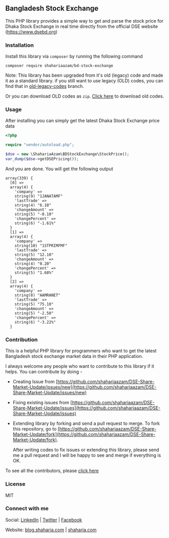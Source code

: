 ## Bangladesh Stock Exchange

This PHP library provides a simple way to get and parse the stock price for Dhaka Stock Exchange in real time directly
from the official DSE website (https://www.dsebd.org)


### Installation

Install this library via `composer` by running the following command

`composer require shahariaazam/bd-stock-exchange`


Note: This library has been upgraded from it's old (legacy) code and made it as a standard library.
if you still want to use legacy (OLD) codes, you can find that in [old-legacy-codes](https://github.com/shahariaazam/DSE-Share-Market-Update/tree/old-legacy-codes) branch.

Or you can download OLD codes as `zip`. [Click here](https://github.com/shahariaazam/DSE-Share-Market-Update/raw/old-legacy-codes/dse.zip) to download old codes.


### Usage

After installing you can simply get the latest Dhaka Stock Exchange price data

```php
<?php

require "vendor/autoload.php";

$dse = new \ShahariaAzam\BDStockExchange\StockPrice();
var_dump($dse->getDSEPricing());
```

And you are done. You will get the following output

```
array(339) {
  [0] =>
  array(4) {
    'company' =>
    string(9) "1JANATAMF"
    'lastTrade' =>
    string(4) "6.10"
    'changeAmount' =>
    string(5) "-0.10"
    'changePercent' =>
    string(6) "-1.61%"
  }
  [1] =>
  array(4) {
    'company' =>
    string(10) "1STPRIMFMF"
    'lastTrade' =>
    string(5) "12.10"
    'changeAmount' =>
    string(4) "0.20"
    'changePercent' =>
    string(5) "1.68%"
  }
  [2] =>
  array(4) {
    'company' =>
    string(8) "AAMRANET"
    'lastTrade' =>
    string(5) "75.10"
    'changeAmount' =>
    string(5) "-2.50"
    'changePercent' =>
    string(6) "-3.22%"
  }
```


### Contribution

This is a helpful PHP library for programmers who want to get the latest Bangladesh stock exchange market data 
in their PHP application.

I always welcome any people who want to contribute to this library if it helps. You can contribute by doing -

- Creating Issue from [https://github.com/shahariaazam/DSE-Share-Market-Update/issues/new](https://github.com/shahariaazam/DSE-Share-Market-Update/issues/new)
- Fixing existing issues from [https://github.com/shahariaazam/DSE-Share-Market-Update/issues](https://github.com/shahariaazam/DSE-Share-Market-Update/issues)
- Extending library by forking and send a pull request to merge. To fork this repository, go to [https://github.com/shahariaazam/DSE-Share-Market-Update/fork](https://github.com/shahariaazam/DSE-Share-Market-Update/fork).
  
  After writing codes to fix issues or extending this library, please send me a pull request and I will be happy to 
  see and merge if everything is OK.
  
To see all the contributors, please [click here](https://github.com/shahariaazam/DSE-Share-Market-Update/graphs/contributors)
  
### License

MIT


### Connect with me

Social:
[LinkedIn](https://bd.linkedin.com/in/shaharia) | [Twitter](https://twitter.com/shaharia) | [Facebook](https://facebook.com/shahariaazamweb)

Website:
[blog.shaharia.com](https://blog.shaharia.com) | [shaharia.com](https://www.shaharia.com)
